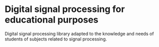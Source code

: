 # Digital signal processing for educational purposes

Digital signal processing library adapted to the knowledge and needs of students of subjects related to signal processing.

